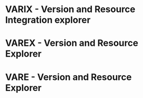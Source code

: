 # VARIX - Version and Resource Integration explorer
# VAREX - Version and Resource Explorer
# VARE - Version and Resource Explorer